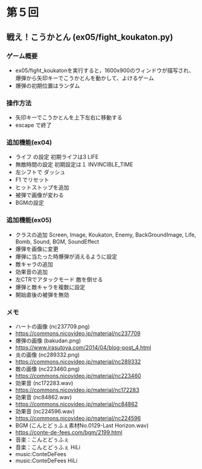 # 第５回
## 戦え！こうかとん (ex05/fight_koukaton.py)
### ゲーム概要
- ex05/fight_koukatonを実行すると，1600x900のウィンドウが描写され、爆弾から矢印キーでこうかとんを動かして、よけるゲーム
- 爆弾の初期位置はランダム
### 操作方法
- 矢印キーでこうかとんを上下左右に移動する
- escape で終了
### 追加機能(ex04)
- ライフ の設定 初期ライフは3 LIFE
- 無敵時間の設定 初期設定は１ INVINCIBLE_TIME
- 左シフトで ダッシュ
- F1 でリセット
- ヒットストップを追加
- 被弾で画像が変わる
- BGMの設定
### 追加機能(ex05)
- クラスの追加 Screen, Image, Koukaton, Enemy, BackGroundImage, Life, Bomb, Sound, BGM, SoundEffect
- 爆弾を画像に変更
- 爆弾に当たった時爆弾が消えるように設定
- 敵キャラの追加
- 効果音の追加
- 左CTRでアタックモード 敵を倒せる
- 爆弾と敵キャラを複数に設定
- 開始直後の被弾を無効
### メモ
- ハートの画像 (nc237709.png)
- https://commons.nicovideo.jp/material/nc237709
- 爆弾の画像 (bakudan.png)
- https://www.irasutoya.com/2014/04/blog-post_4.html
- 炎の画像 (nc289332.png)
- https://commons.nicovideo.jp/material/nc289332
- 敵の画像 (nc223460.png)
- https://commons.nicovideo.jp/material/nc223460
- 効果音 (nc172283.wav)
- https://commons.nicovideo.jp/material/nc172283
- 効果音 (nc84862.wav)
- https://commons.nicovideo.jp/material/nc84862
- 効果音 (nc224596.wav)
- https://commons.nicovideo.jp/material/nc224596
- BGM (こんとどぅふぇ素材No.0129-Last Horizon.wav)
- https://conte-de-fees.com/bgm/2199.html
- 音楽：こんとどぅふぇ
- 音楽：こんとどぅふぇ HiLi
- music:ConteDeFees
- music:ConteDeFees HiLi
